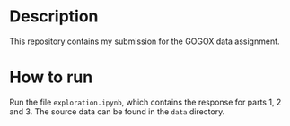 # Description
This repository contains my submission for the GOGOX data assignment.

# How to run

Run the file `exploration.ipynb`, which contains the response for parts 1, 2 and 3. The source data can be found in the `data` directory.
